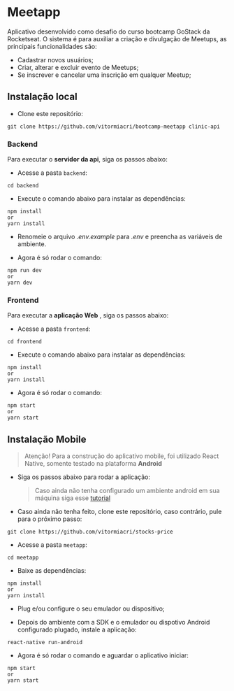 # Meetapp

Aplicativo desenvolvido como desafio do curso bootcamp GoStack da Rocketseat.
O sistema é para auxiliar a criação e divulgação de Meetups, as principais funcionalidades são:

- Cadastrar novos usuários;
- Criar, alterar e excluir evento de Meetups;
- Se inscrever e cancelar uma inscrição em qualquer Meetup;

## Instalação local

- Clone este repositório:

```
git clone https://github.com/vitormiacri/bootcamp-meetapp clinic-api
```

### Backend

Para executar o **servidor da api**, siga os passos abaixo:

- Acesse a pasta `backend`:

```
cd backend
```

- Execute o comando abaixo para instalar as dependências:

```
npm install
or
yarn install
```

- Renomeie o arquivo _.env.example_ para _.env_ e preencha as variáveis de ambiente.

- Agora é só rodar o comando:

```
npm run dev
or
yarn dev
```

### Frontend

Para executar a **aplicação Web** , siga os passos abaixo:

- Acesse a pasta `frontend`:

```
cd frontend
```

- Execute o comando abaixo para instalar as dependências:

```
npm install
or
yarn install
```

- Agora é só rodar o comando:

```
npm start
or
yarn start
```

## Instalação Mobile

> Atenção! Para a construção do aplicativo mobile, foi utilizado React Native, somente testado na plataforma **Android**

- Siga os passos abaixo para rodar a aplicação:

  > Caso ainda não tenha configurado um ambiente android em sua máquina siga esse [tutorial](https://facebook.github.io/react-native/docs/getting-started)

- Caso ainda não tenha feito, clone este repositório, caso contrário, pule para o próximo passo:

```
git clone https://github.com/vitormiacri/stocks-price
```

- Acesse a pasta `meetapp`:

```
cd meetapp
```

- Baixe as dependências:

```
npm install
or
yarn install
```

- Plug e/ou configure o seu emulador ou dispositivo;

- Depois do ambiente com a SDK e o emulador ou dispotivo Android configurado plugado, instale a aplicação:

```
react-native run-android
```

- Agora é só rodar o comando e aguardar o aplicativo iniciar:

```
npm start
or
yarn start
```
